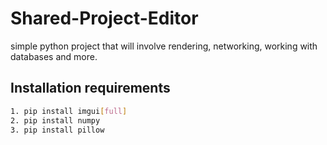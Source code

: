 # Shared-Project-Editor

simple python project that will involve rendering, networking, working with databases and more.

## Installation requirements

```bash
1. pip install imgui[full]
2. pip install numpy
3. pip install pillow
```
